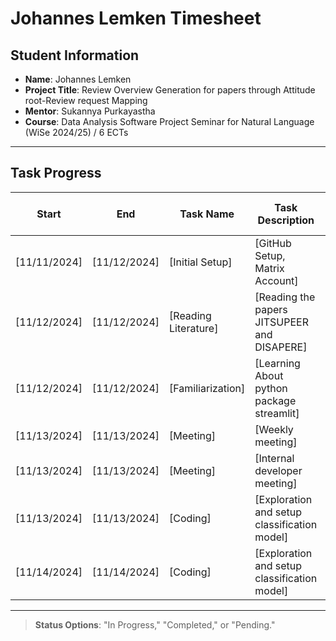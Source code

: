 # Johannes Lemken Timesheet

## Student Information
- **Name**: Johannes Lemken
- **Project Title**: Review Overview Generation for papers through Attitude root-Review request Mapping 
- **Mentor**: Sukannya Purkayastha
- **Course**: Data Analysis Software Project Seminar for Natural Language (WiSe 2024/25) / 6 ECTs

---

## Task Progress

| Start      | End        | Task Name       | Task Description         | Time Spent (hours) | Status        |
|------------|------------|-----------------|--------------------------|--------------------|---------------|
| [11/11/2024] | [11/12/2024] | [Initial Setup]   | [GitHub Setup, Matrix Account]  | [0,5]       | [Completed] |
| [11/12/2024] | [11/12/2024] | [Reading Literature]   | [Reading the papers JITSUPEER and DISAPERE]  | [2]       | [Completed]   |
| [11/12/2024] | [11/12/2024] | [Familiarization]   | [Learning About python package streamlit]  | [1]       | [Completed]     |
| [11/13/2024] | [11/13/2024] | [Meeting]            | [Weekly meeting]                           | [1]                | [Completed] |
| [11/13/2024] | [11/13/2024] | [Meeting]            | [Internal developer meeting]               | [0.5]              | [Completed] |
| [11/13/2024] | [11/13/2024] | [Coding]             | [Exploration and setup classification model]    | [2]                | [In Progess] |
| [11/14/2024] | [11/14/2024] | [Coding]             | [Exploration and setup classification model]    | [4]                | [In Progess] |


---

> **Status Options**: "In Progress," "Completed," or "Pending."

